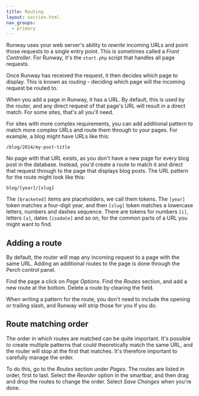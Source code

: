 ```yaml
---
title: Routing
layout: section.html
nav_groups:
  - primary
---
```


Runway uses your web server's ability to _rewrite_ incoming URLs and point those requests to a single entry point. This is sometimes called a _Front Controller_. For Runway, it's the `start.php` script that handles all page requests.

Once Runway has received the request, it then decides which page to display. This is known as _routing_ - deciding which page will the incoming request be routed to.

When you add a page in Runway, it has a URL. By default, this is used by the router, and any direct request of that page's URL will result in a direct match. For some sites, that's all you'll need.

For sites with more complex requirements, you can add additional pattern to match more complex URLs and route them through to your pages. For example, a blog might have URLs like this:

```unix
/blog/2014/my-post-title
```

No page with that URL exists, as you don't have a new page for every blog post in the database. Instead, you'd create a route to match it and direct that request through to the page that displays blog posts. The URL pattern for the route might look like this:

```unix
blog/[year]/[slug]
```

The `[bracketed]` items are placeholders, we call them tokens. The `[year]` token matches a four-digit year, and then `[slug]` token matches a lowercase letters, numbers and dashes sequence. There are tokens for numbers `[i]`, letters `[a]`, dates `[isodate]` and so on, for the common parts of a URL you might want to find.

## Adding a route

By default, the router will map any incoming request to a page with the same URL. Adding an additional routes to the page is done through the Perch control panel.

Find the page a click on *Page Options*. Find the *Routes* section, and add a new route at the bottom. Delete a route by clearing the field.

When writing a pattern for the route, you don't need to include the opening or trailing slash, and Runway will strip those for you if you do.

## Route matching order

The order in which routes are matched can be quite important. It's possible to create multiple patterns that could theoretically match the same URL, and the router will stop at the first that matches. It's therefore important to carefully manage the order.

To do this, go to the *Routes* section under *Pages*. The routes are listed in order, first to last. Select the *Reorder* option in the smartbar, and then drag and drop the routes to change the order. Select *Save Changes* when you're done.
